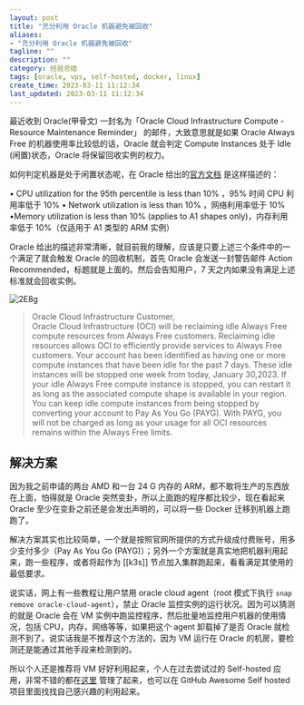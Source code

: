 ```yaml
---
layout: post
title: "充分利用 Oracle 机器避免被回收"
aliases:
- "充分利用 Oracle 机器避免被回收"
tagline: ""
description: ""
category: 经验总结
tags: [oracle, vps, self-hosted, docker, linux]
create_time: 2023-03-11 11:12:34
last_updated: 2023-03-11 11:12:34
---
```


最近收到 Oracle(甲骨文) 一封名为「Oracle Cloud Infrastructure Compute - Resource Maintenance Reminder」 的邮件，大致意思就是如果 Oracle Always Free 的机器使用率比较低的话，Oracle 就会判定 Compute Instances 处于 Idle (闲置)状态，Oracle 将保留回收实例的权力。

如何判定机器是处于闲置状态呢，在 Oracle 给出的[官方文档](https://docs.oracle.com/en-us/iaas/Content/FreeTier/freetier_topic-Always_Free_Resources.htm#compute__idleinstances) 是这样描述的：

• CPU utilization for the 95th percentile is less than 10% ，95% 时间 CPU 利用率低于 10%
• Network utilization is less than 10% ，网络利用率低于 10%
•Memory utilization is less than 10% (applies to A1 shapes only)，内存利用率低于 10%（仅适用于 A1 类型的 ARM 实例）

Oracle 给出的描述非常清晰，就目前我的理解，应该是只要上述三个条件中的一个满足了就会触发 Oracle 的回收机制，首先 Oracle 会发送一封警告邮件 Action Recommended，标题就是上面的。然后会告知用户，7 天之内如果没有满足上述标准就会回收实例。

![2E8g](https://photo.einverne.info/images/2023/03/11/2E8g.png)

> Oracle Cloud Infrastructure Customer,  
> Oracle Cloud Infrastructure (OCI) will be reclaiming idle Always Free compute resources from Always Free customers. Reclaiming idle resources allows OCI to efficiently provide services to Always Free customers. Your account has been identified as having one or more compute instances that have been idle for the past 7 days. These idle instances will be stopped one week from today, January 30,2023. If your idle Always Free compute instance is stopped, you can restart it as long as the associated compute shape is available in your region. You can keep idle compute instances from being stopped by converting your account to Pay As You Go (PAYG). With PAYG, you will not be charged as long as your usage for all OCI resources remains within the Always Free limits.

## 解决方案

因为我之前申请的两台 AMD 和一台 24 G 内存的 ARM，都不敢将生产的东西放在上面，怕得就是 Oracle 突然变卦，所以上面跑的程序都比较少，现在看起来 Oracle 至少在变卦之前还是会发出声明的，可以将一些 Docker 迁移到机器上跑跑了。

解决方案其实也比较简单，一个就是按照官网所提供的方式升级成付费账号，用多少支付多少（Pay As You Go (PAYG)）；另外一个方案就是真实地把机器利用起来，跑一些程序，或者将起作为 [[k3s]] 节点加入集群跑起来，看看满足其使用的最低要求。

说实话，网上有一些教程让用户禁用 oracle cloud agent（root 模式下执行 `snap remove oracle-cloud-agent`），禁止 Oracle 监控实例的运行状况。因为可以猜测的就是 Oracle 会在 VM 实例中跑监控程序，然后批量地监控用户机器的使用情况，包括 CPU，内存，网络等等，如果把这个 agent 卸载掉了是否 Oracle 就检测不到了。说实话我是不推荐这个方法的，因为 VM 运行在 Oracle 的机房，要检测还是能通过其他手段来检测到的。

所以个人还是推荐将 VM 好好利用起来，个人在过去尝试过的 Self-hosted 应用，非常不错的都在[这里](https://github.com/einverne/dockerfile) 管理了起来，也可以在 GitHub Awesome Self hosted 项目里面找找自己感兴趣的利用起来。
